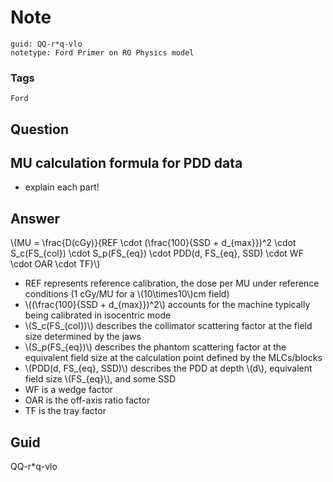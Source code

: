 # Note
```
guid: QQ-r*q-vlo
notetype: Ford Primer on RO Physics model
```

### Tags
```
Ford
```

## Question
<h2>MU calculation formula for PDD data</h2><div><ul><li>explain each part!</li></ul></div>

## Answer
<section>
<div>\(MU = \frac{D(cGy)}{REF \cdot (\frac{100}{SSD + d_{max}})^2 \cdot S_c(FS_{col}) \cdot S_p(FS_{eq}) \cdot PDD(d, FS_{eq}, SSD) \cdot WF \cdot OAR \cdot TF}\)
</div>
<ul>
<li>REF represents reference calibration, the dose per MU under reference conditions (1 cGy/MU for a \(10\times10\)cm field)</li>
<li>\((\frac{100}{SSD + d_{max}})^2\) accounts for the machine typically being calibrated in isocentric mode</li>
<li>\(S_c(FS_{col})\) describes the collimator scattering factor at the field size determined by the jaws</li>
<li>\(S_p(FS_{eq})\) describes the phantom scattering factor at the equivalent field size at the calculation point defined by the MLCs/blocks</li>
<li>\(PDD(d, FS_{eq}, SSD)\) describes the PDD at depth \(d\), equivalent field size \(FS_{eq}\), and some SSD</li>
<li>WF is a wedge factor</li>
<li>OAR is the off-axis ratio factor</li>
<li>TF is the tray factor</li>
</ul>

</section>

## Guid
QQ-r*q-vlo
